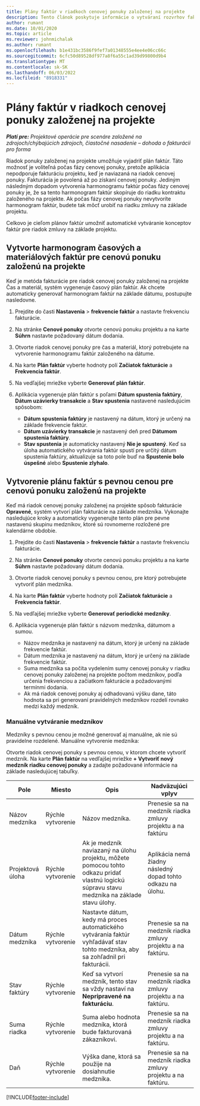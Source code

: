 ```yaml
---
title: Plány faktúr v riadkoch cenovej ponuky založenej na projekte
description: Tento článok poskytuje informácie o vytváraní rozvrhov faktúr a míľnikov pre riadky cenovej ponuky.
author: rumant
ms.date: 10/01/2020
ms.topic: article
ms.reviewer: johnmichalak
ms.author: rumant
ms.openlocfilehash: b1e431bc3586f9fef7a01348555e4ee4e06cc66c
ms.sourcegitcommit: 6cfc50d89528df977a8f6a55c1ad39d99800d9b4
ms.translationtype: MT
ms.contentlocale: sk-SK
ms.lasthandoff: 06/03/2022
ms.locfileid: "8918331"
---
```

# <a name="invoice-schedules-on-project-based-quote-lines"></a>Plány faktúr v riadkoch cenovej ponuky založenej na projekte

_**Platí pre:** Projektové operácie pre scenáre založené na zdrojoch/chýbajúcich zdrojoch, čiastočné nasadenie – dohoda o fakturácii pro forma_

Riadok ponuky založenej na projekte umožňuje vyjadriť plán faktúr. Táto možnosť je voliteľná počas fázy cenovej ponuky, pretože aplikácia nepodporuje fakturáciu projektu, keď je naviazaná na riadok cenovej ponuky. Fakturácia je povolená až po získaní cenovej ponuky. Jediným následným dopadom vytvorenia harmonogramu faktúr počas fázy cenovej ponuky je, že sa tento harmonogram faktúr skopíruje do riadku kontraktu založeného na projekte. Ak počas fázy cenovej ponuky nevytvoríte harmonogram faktúr, budete tak môcť urobiť na riadku zmluvy na základe projektu.

Celkovo je cieľom plánov faktúr umožniť automatické vytváranie konceptov faktúr pre riadok zmluvy na základe projektu. 

## <a name="create-a-time-and-material-invoice-schedule-for-a-project-based-quote-line"></a>Vytvorte harmonogram časových a materiálových faktúr pre cenovú ponuku založenú na projekte

Keď je metóda fakturácie pre riadok cenovej ponuky založenej na projekte Čas a materiál, systém vygeneruje časový plán faktúr. Ak chcete automaticky generovať harmonogram faktúr na základe dátumu, postupujte nasledovne.

1. Prejdite do časti **Nastavenia** > **frekvencie faktúr** a nastavte frekvenciu fakturácie.
2. Na stránke **Cenové ponuky** otvorte cenovú ponuku projektu a na karte **Súhrn** nastavte požadovaný dátum dodania.
3. Otvorte riadok cenovej ponuky pre čas a materiál, ktorý potrebujete na vytvorenie harmonogramu faktúr založeného na dátume. 
4. Na karte **Plán faktúr** vyberte hodnoty polí **Začiatok fakturácie** a **Frekvencia faktúr**. 
5. Na vedľajšej mriežke vyberte **Generovať plán faktúr**.
6. Aplikácia vygeneruje plán faktúr s poľami **Dátum spustenia faktúry**, **Dátum uzávierky transakcie** a **Stav spustenia** nastavené nasledujúcim spôsobom:

    - **Dátum spustenia faktúry** je nastavený na dátum, ktorý je určený na základe frekvencie faktúr.
    - **Dátum uzávierky transakcie** je nastavený deň pred **Dátumom spustenia faktúry**.
    - **Stav spustenia** je automaticky nastavený **Nie je spustený**. Keď sa úloha automatického vytvárania faktúr spustí pre určitý dátum spustenia faktúry, aktualizuje sa toto pole buď na **Spustenie bolo úspešné** alebo **Spustenie zlyhalo**.

## <a name="create-a-fixed-price-invoice-schedule-for-a-project-based-quote-line"></a>Vytvorenie plánu faktúr s pevnou cenou pre cenovú ponuku založenú na projekte

Keď má riadok cenovej ponuky založenej na projekte spôsob fakturácie **Opravené**, systém vytvorí plán fakturácie na základe medzníka. Vykonajte nasledujúce kroky a automaticky vygenerujte tento plán pre pevne nastavenú skupinu medzníkov, ktoré sú rovnomerne rozložené pre kalendárne obdobie.

1. Prejdite do časti **Nastavenia** > **frekvencie faktúr** a nastavte frekvenciu fakturácie.
2. Na stránke **Cenové ponuky** otvorte cenovú ponuku projektu a na karte **Súhrn** nastavte požadovaný dátum dodania.
3. Otvorte riadok cenovej ponuky s pevnou cenou, pre ktorý potrebujete vytvoriť plán medzníka. 
4. Na karte **Plán faktúr** vyberte hodnoty polí **Začiatok fakturácie** a **Frekvencia faktúr**. 
5. Na vedľajšej mriežke vyberte **Generovať periodické medzníky**.
6. Aplikácia vygeneruje plán faktúr s názvom medzníka, dátumom a sumou.

    - Názov medzníka je nastavený na dátum, ktorý je určený na základe frekvencie faktúr.
    - Dátum medzníka je nastavený na dátum, ktorý je určený na základe frekvencie faktúr.
    - Suma medzníka sa počíta vydelením sumy cenovej ponuky v riadku cenovej ponuky založenej na projekte počtom medzníkov, podľa určenia frekvenciou a začiatkom fakturácie a požadovanými termínmi dodania.
    - Ak má riadok cenovej ponuky aj odhadovanú výšku dane, táto hodnota sa pri generovaní pravidelných medzníkov rozdelí rovnako medzi každý medzník.

### <a name="manually-create-milestones"></a>Manuálne vytváranie medzníkov

Medzníky s pevnou cenou je možné generovať aj manuálne, ak nie sú pravidelne rozdelené. Manuálne vytvorenie medzníka:

Otvorte riadok cenovej ponuky s pevnou cenou, v ktorom chcete vytvoriť medzník. Na karte **Plán faktúr** na vedľajšej mriežke **+ Vytvoriť nový medzník riadku cenovej ponuky** a zadajte požadované informácie na základe nasledujúcej tabuľky.

| **Pole** | **Miesto** | **Opis** | **Nadväzujúci vplyv** |
| --- | --- | --- | --- |
| Názov medzníka | Rýchle vytvorenie | Názov medzníka. | Prenesie sa na medzník riadka zmluvy projektu a na faktúru |
| Projektová úloha | Rýchle vytvorenie | Ak je medzník naviazaný na úlohu projektu, môžete pomocou tohto odkazu pridať vlastnú logickú súpravu stavu medzníka na základe stavu úlohy. | Aplikácia nemá žiadny následný dopad tohto odkazu na úlohu. |
| Dátum medzníka | Rýchle vytvorenie | Nastavte dátum, kedy má proces automatického vytvárania faktúr vyhľadávať stav tohto medzníka, aby sa zohľadnil pri fakturácii. | Prenesie sa na medzník riadka zmluvy projektu a na faktúru. |
| Stav faktúry | Rýchle vytvorenie | Keď sa vytvorí medzník, tento stav sa vždy nastaví na **Nepripravené na fakturáciu**. | Prenesie sa na medzník riadka zmluvy projektu a na faktúru. |
| Suma riadka | Rýchle vytvorenie | Suma alebo hodnota medzníka, ktorá bude fakturovaná zákazníkovi. | Prenesie sa na medzník riadka zmluvy projektu a na faktúru. |
| Daň | Rýchle vytvorenie | Výška dane, ktorá sa použije na dosiahnutie medzníka. | Prenesie sa na medzník riadka zmluvy projektu a na faktúru. |


[!INCLUDE[footer-include](../includes/footer-banner.md)]